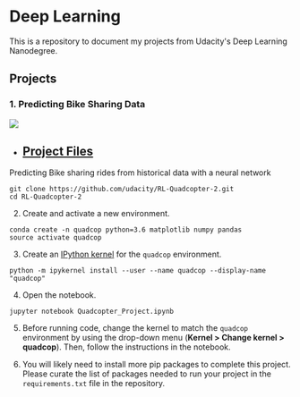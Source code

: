 # Deep Learning 

This is a repository to document my projects from Udacity's Deep Learning Nanodegree. 

## Projects

### 1. Predicting Bike Sharing Data 

[![](http://img.youtube.com/vi/dOwEDeJp8yw/0.jpg)](http://www.youtube.com/watch?v=dOwEDeJp8yw "Introduction to the Bike Sharing Project")

* ## [Project Files](https://github.com/mj14991/Udacity_DeepLearningND/tree/master/Project%201%20-%20Bike%20Sharing)


Predicting Bike sharing rides from historical data with a neural network

```
git clone https://github.com/udacity/RL-Quadcopter-2.git
cd RL-Quadcopter-2
```

2. Create and activate a new environment.

```
conda create -n quadcop python=3.6 matplotlib numpy pandas
source activate quadcop
```

3. Create an [IPython kernel](http://ipython.readthedocs.io/en/stable/install/kernel_install.html) for the `quadcop` environment. 
```
python -m ipykernel install --user --name quadcop --display-name "quadcop"
```

4. Open the notebook.
```
jupyter notebook Quadcopter_Project.ipynb
```

5. Before running code, change the kernel to match the `quadcop` environment by using the drop-down menu (**Kernel > Change kernel > quadcop**). Then, follow the instructions in the notebook.

6. You will likely need to install more pip packages to complete this project.  Please curate the list of packages needed to run your project in the `requirements.txt` file in the repository.
